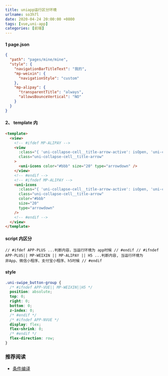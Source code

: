 ```yaml
---
title: uniapp运行区分环境
urlname: so3h7l
date: 2020-04-24 20:00:00 +0800
tags: [vue,uni-app]
categories: [前端]
---
```


#### 1 page.json

```json
{
  "path": "pages/mine/mine",
  "style": {
    "navigationBarTitleText": "我的",
    "mp-weixin": {
      "navigationStyle": "custom"
    },
    "mp-alipay": {
      "transparentTitle": "always",
      "allowsBounceVertical": "NO"
    }
  }
}
```

#### 2、 template 内

```html
<template>
  <view>
    <!-- #ifdef MP-ALIPAY -->
    <view
      :class="{ 'uni-collapse-cell__title-arrow-active': isOpen, 'uni-collapse-cell--animation': showAnimation === true }"
      class="uni-collapse-cell__title-arrow"
    >
      <uni-icons color="#bbb" size="20" type="arrowdown" />
    </view>
    <!-- #endif -->
    <!-- #ifndef MP-ALIPAY -->
    <uni-icons
      :class="{ 'uni-collapse-cell__title-arrow-active': isOpen, 'uni-collapse-cell--animation': showAnimation === true }"
      class="uni-collapse-cell__title-arrow"
      color="#bbb"
      size="20"
      type="arrowdown"
    />
    <!-- #endif -->
  </view>
</template>
```

<!-- more -->

#### script 内区分

```vue
// #ifdef APP-PLUS ...判断内容，当运行环境为 app时候 // #endif // #ifndef
APP-PLUS|| MP-WEIXIN || MP-ALIPAY || H5 ...判断内容, 当运行环境为
非App、微信小程序、支付宝小程序、h5时候 // #endif
```

#### style

```css
.uni-swipe_button-group {
  /* #ifndef APP-VUE|| MP-WEIXIN||H5 */
  position: absolute;
  top: 0;
  right: 0;
  bottom: 0;
  z-index: 0;
  /* #endif */
  /* #ifndef APP-NVUE */
  display: flex;
  flex-shrink: 0;
  /* #endif */
  flex-direction: row;
}
```

### 推荐阅读

- [条件编译](https://uniapp.dcloud.io/platform?id=pagesjson-%E7%9A%84%E6%9D%A1%E4%BB%B6%E7%BC%96%E8%AF%91)
